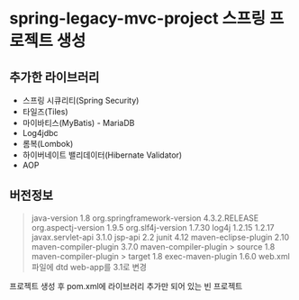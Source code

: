 # spring-legacy-mvc-project 스프링 프로젝트 생성
## 추가한 라이브러리
* 스프링 시큐리티(Spring Security)
* 타일즈(Tiles)
* 마이바티스(MyBatis) - MariaDB
* Log4jdbc
* 롬복(Lombok)
* 하이버네이트 밸리데이터(Hibernate Validator)
* AOP

## 버전정보
> java-version 1.8
> org.springframework-version 4.3.2.RELEASE
> org.aspectj-version 1.9.5
> org.slf4j-version 1.7.30
> log4j 1.2.15 1.2.17
> javax.servlet-api 3.1.0
> jsp-api 2.2
> junit 4.12
> maven-eclipse-plugin 2.10
> maven-compiler-plugin 3.7.0
> maven-compiler-plugin > source 1.8
> maven-compiler-plugin > target 1.8
> exec-maven-plugin 1.6.0
> web.xml파일에 dtd web-app를 3.1로 변경

프로젝트 생성 후 pom.xml에 라이브러리 추가만 되어 있는 빈 프로젝트